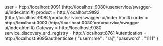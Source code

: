 user = http://localhost:9091 (http://localhost:9080/userservice/swagger-ui/index.html#)
product = http://localhost:9092 (http://localhost:9080/productservice/swagger-ui/index.html#)
order = http://localhost:9093 (http://localhost:9080/orderservice/swagger-ui/index.html#)
Gateway = http://localhost:9080
service_discovery_and_registry = http://localhost:8761
Autentication = http://localhost:9095/authenticate
{
    "username" : "raj",
    "password" : "1111"
}
